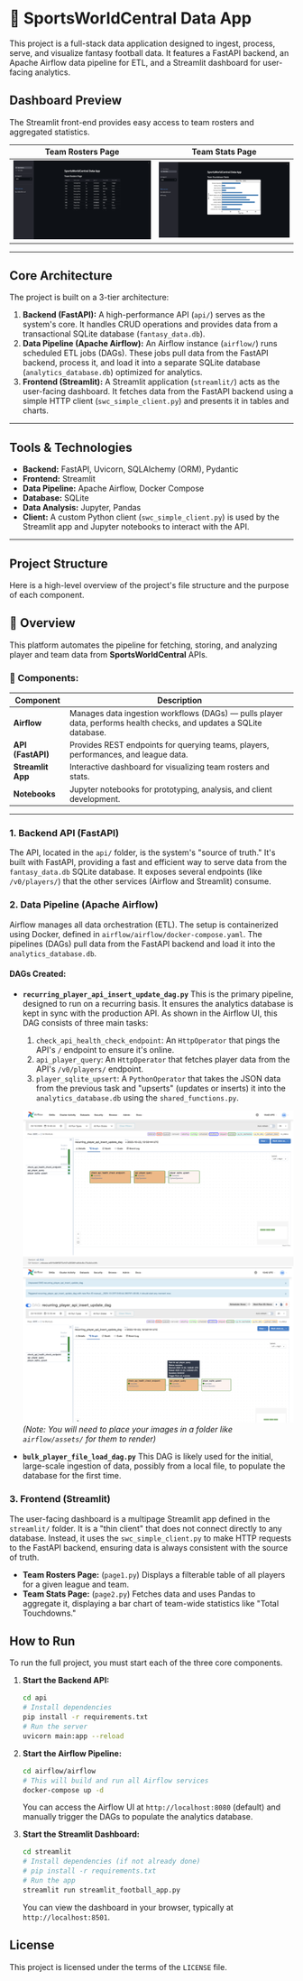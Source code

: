 # 🏈 SportsWorldCentral Data App

This project is a full-stack data application designed to ingest, process, serve, and visualize fantasy football data. It features a FastAPI backend, an Apache Airflow data pipeline for ETL, and a Streamlit dashboard for user-facing analytics.

## Dashboard Preview

The Streamlit front-end provides easy access to team rosters and aggregated statistics.

| Team Rosters Page | Team Stats Page |
| :---: | :---: |
| ![Streamlit Roster Page](pictures/streamlitpage1.png) | ![Streamlit Stats Page](pictures/streamlitpage2.png) |


---

## Core Architecture

The project is built on a 3-tier architecture:

1.  **Backend (FastAPI):** A high-performance API (`api/`) serves as the system's core. It handles CRUD operations and provides data from a transactional SQLite database (`fantasy_data.db`).
2.  **Data Pipeline (Apache Airflow):** An Airflow instance (`airflow/`) runs scheduled ETL jobs (DAGs). These jobs pull data from the FastAPI backend, process it, and load it into a separate SQLite database (`analytics_database.db`) optimized for analytics.
3.  **Frontend (Streamlit):** A Streamlit application (`streamlit/`) acts as the user-facing dashboard. It fetches data from the FastAPI backend using a simple HTTP client (`swc_simple_client.py`) and presents it in tables and charts.

---

## Tools & Technologies

* **Backend:** FastAPI, Uvicorn, SQLAlchemy (ORM), Pydantic
* **Frontend:** Streamlit
* **Data Pipeline:** Apache Airflow, Docker Compose
* **Database:** SQLite
* **Data Analysis:** Jupyter, Pandas
* **Client:** A custom Python client (`swc_simple_client.py`) is used by the Streamlit app and Jupyter notebooks to interact with the API.

---

## Project Structure

Here is a high-level overview of the project's file structure and the purpose of each component.

## 🧭 Overview

This platform automates the pipeline for fetching, storing, and analyzing player and team data from **SportsWorldCentral** APIs.

### 🔁 Components:
| Component | Description |
|------------|--------------|
| **Airflow** | Manages data ingestion workflows (DAGs) — pulls player data, performs health checks, and updates a SQLite database. |
| **API (FastAPI)** | Provides REST endpoints for querying teams, players, performances, and league data. |
| **Streamlit App** | Interactive dashboard for visualizing team rosters and stats. |
| **Notebooks** | Jupyter notebooks for prototyping, analysis, and client development. |

---

### 1. Backend API (FastAPI)

The API, located in the `api/` folder, is the system's "source of truth." It's built with FastAPI, providing a fast and efficient way to serve data from the `fantasy_data.db` SQLite database. It exposes several endpoints (like `/v0/players/`) that the other services (Airflow and Streamlit) consume.

### 2. Data Pipeline (Apache Airflow)

Airflow manages all data orchestration (ETL). The setup is containerized using Docker, defined in `airflow/airflow/docker-compose.yaml`. The pipelines (DAGs) pull data from the FastAPI backend and load it into the `analytics_database.db`.

#### DAGs Created:

* **`recurring_player_api_insert_update_dag.py`**
    This is the primary pipeline, designed to run on a recurring basis. It ensures the analytics database is kept in sync with the production API. As shown in the Airflow UI, this DAG consists of three main tasks:
    1.  `check_api_health_check_endpoint`: An `HttpOperator` that pings the API's `/` endpoint to ensure it's online.
    2.  `api_player_query`: An `HttpOperator` that fetches player data from the API's `/v0/players/` endpoint.
    3.  `player_sqlite_upsert`: A `PythonOperator` that takes the JSON data from the previous task and "upserts" (updates or inserts) it into the `analytics_database.db` using the `shared_functions.py`.

    ![Airflow DAG Graph](pictures/airflow1.png)
    ![Airflow DAG Graph](pictures/airflow2.png)
    *(Note: You will need to place your images in a folder like `airflow/assets/` for them to render)*

* **`bulk_player_file_load_dag.py`**
    This DAG is likely used for the initial, large-scale ingestion of data, possibly from a local file, to populate the database for the first time.

### 3. Frontend (Streamlit)

The user-facing dashboard is a multipage Streamlit app defined in the `streamlit/` folder. It is a "thin client" that does not connect directly to any database. Instead, it uses the `swc_simple_client.py` to make HTTP requests to the FastAPI backend, ensuring data is always consistent with the source of truth.

* **Team Rosters Page:** (`page1.py`) Displays a filterable table of all players for a given league and team.
* **Team Stats Page:** (`page2.py`) Fetches data and uses Pandas to aggregate it, displaying a bar chart of team-wide statistics like "Total Touchdowns."

## How to Run

To run the full project, you must start each of the three core components.

1.  **Start the Backend API:**
    ```bash
    cd api
    # Install dependencies
    pip install -r requirements.txt
    # Run the server
    uvicorn main:app --reload
    ```

2.  **Start the Airflow Pipeline:**
    ```bash
    cd airflow/airflow
    # This will build and run all Airflow services
    docker-compose up -d
    ```
    You can access the Airflow UI at `http://localhost:8080` (default) and manually trigger the DAGs to populate the analytics database.

3.  **Start the Streamlit Dashboard:**
    ```bash
    cd streamlit
    # Install dependencies (if not already done)
    # pip install -r requirements.txt
    # Run the app
    streamlit run streamlit_football_app.py
    ```
    You can view the dashboard in your browser, typically at `http://localhost:8501`.

## License

This project is licensed under the terms of the `LICENSE` file.
